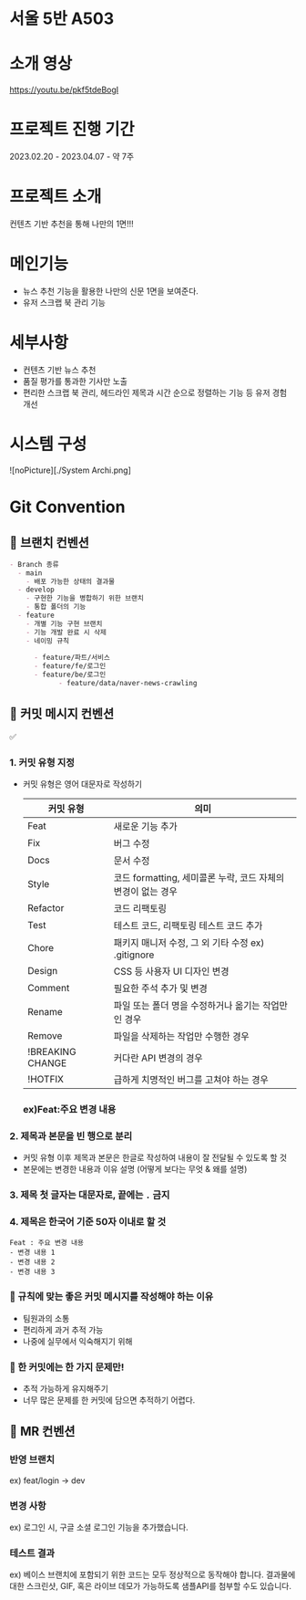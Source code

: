 # 서울 5반 A503

# 소개 영상
https://youtu.be/pkf5tdeBogI

# 프로젝트 진행 기간
2023.02.20 - 2023.04.07 - 약 7주

# 프로젝트 소개
컨텐츠 기반 추천을 통해 나만의 1면!!! 

# 메인기능
- 뉴스 추천 기능을 활용한 나만의 신문 1면을 보여준다. 
- 유저 스크랩 북 관리 기능 

# 세부사항
- 컨텐츠 기반 뉴스 추천
- 품질 평가를 통과한 기사만 노출
- 편리한 스크랩 북 관리, 헤드라인 제목과 시간 순으로 정렬하는 기능 등 유저 경험 개선

# 시스템 구성
![noPicture][./System Archi.png]

# Git Convention

## 🖤 브랜치 컨벤션

```markdown
- Branch 종류
  - main
    - 배포 가능한 상태의 결과물
  - develop
    - 구현한 기능을 병합하기 위한 브랜치
    - 통합 폴더의 기능
  - feature
    - 개별 기능 구현 브랜치
    - 기능 개발 완료 시 삭제
    - 네이밍 규칙
			
      - feature/파트/서비스
      - feature/fe/로그인
      - feature/be/로그인
			- feature/data/naver-news-crawling

```

## 🖤 커밋 메시지 컨벤션

<aside>
✅

### 1. 커밋 유형 지정

- 커밋 유형은 영어 대문자로 작성하기
    
    
    | 커밋 유형 | 의미 |
    | --- | --- |
    | Feat | 새로운 기능 추가 |
    | Fix | 버그 수정 |
    | Docs | 문서 수정 |
    | Style | 코드 formatting, 세미콜론 누락, 코드 자체의 변경이 없는 경우 |
    | Refactor | 코드 리팩토링 |
    | Test | 테스트 코드, 리팩토링 테스트 코드 추가 |
    | Chore | 패키지 매니저 수정, 그 외 기타 수정 ex) .gitignore |
    | Design | CSS 등 사용자 UI 디자인 변경 |
    | Comment | 필요한 주석 추가 및 변경 |
    | Rename | 파일 또는 폴더 명을 수정하거나 옮기는 작업만인 경우 |
    | Remove | 파일을 삭제하는 작업만 수행한 경우 |
    | !BREAKING CHANGE | 커다란 API 변경의 경우 |
    | !HOTFIX | 급하게 치명적인 버그를 고쳐야 하는 경우 |
    
    ### ex)Feat:주요 변경 내용
### 2. 제목과 본문을 빈 행으로 분리

- 커밋 유형 이후 제목과 본문은 한글로 작성하여 내용이 잘 전달될 수 있도록 할 것
- 본문에는 변경한 내용과 이유 설명 (어떻게 보다는 무엇 & 왜를 설명)

### 3. 제목 첫 글자는 대문자로, 끝에는 `.` 금지



### 4. 제목은 한국어 기준 50자 이내로 할 것

```
Feat : 주요 변경 내용
- 변경 내용 1
- 변경 내용 2
- 변경 내용 3
```

</aside>

### 🖤 규칙에 맞는 좋은 커밋 메시지를 작성해야 하는 이유

- 팀원과의 소통
- 편리하게 과거 추적 가능
- 나중에 실무에서 익숙해지기 위해


### 🖤 한 커밋에는 한 가지 문제만!

- 추적 가능하게 유지해주기
- 너무 많은 문제를 한 커밋에 담으면 추적하기 어렵다.


## 🖤 MR 컨벤션


### 반영 브랜치
ex) feat/login -> dev

### 변경 사항
ex) 로그인 시, 구글 소셜 로그인 기능을 추가했습니다.

### 테스트 결과
ex) 베이스 브랜치에 포함되기 위한 코드는 모두 정상적으로 동작해야 합니다. 결과물에 대한 스크린샷, GIF, 혹은 라이브 데모가 가능하도록 샘플API를 첨부할 수도 있습니다.
